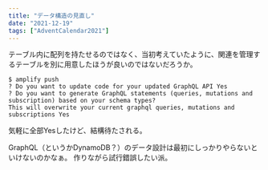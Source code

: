 ```yaml
---
title: "データ構造の見直し"
date: "2021-12-19"
tags: ["AdventCalendar2021"]
---
```


テーブル内に配列を持たせるのではなく、当初考えていたように、関連を管理するテーブルを別に用意したほうが良いのではないだろうか。

```
$ amplify push
? Do you want to update code for your updated GraphQL API Yes
? Do you want to generate GraphQL statements (queries, mutations and subscription) based on your schema types?
This will overwrite your current graphql queries, mutations and subscriptions Yes
```
気軽に全部Yesしたけど、結構待たされる。

GraphQL（というかDynamoDB？）のデータ設計は最初にしっかりやらないといけないのかなぁ。
作りながら試行錯誤したい派。
